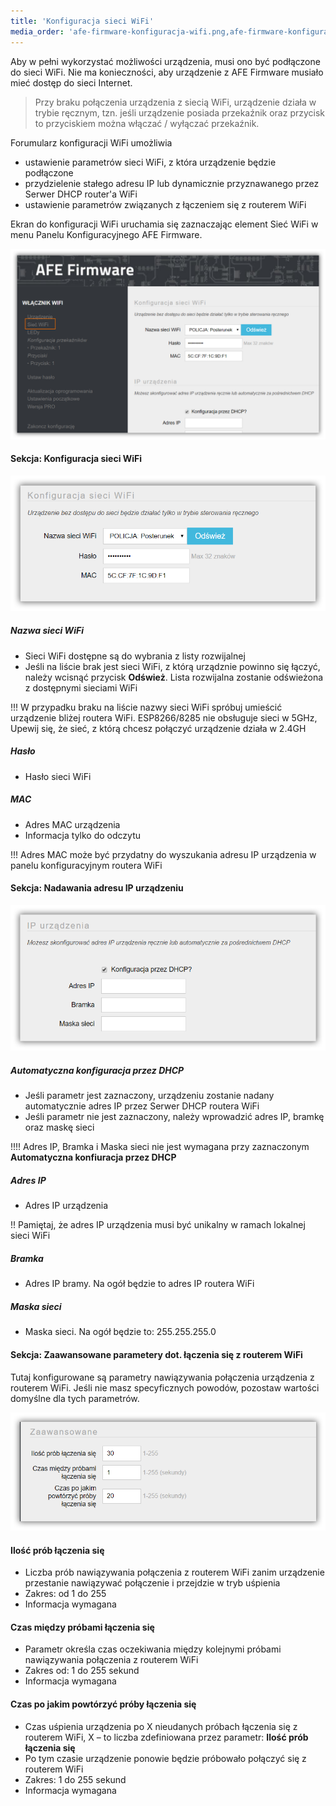 ```yaml
---
title: 'Konfiguracja sieci WiFi'
media_order: 'afe-firmware-konfiguracja-wifi.png,afe-firmware-konfiguracja-wifi-ssid.png,afe-firmware-konfiguracja-wifi-staly-ip.png,afe-firmware-konfiguracja-wifi-zaawansowane.png'
---
```


Aby w pełni wykorzystać możliwości urządzenia, musi ono być podłączone do sieci WiFi. Nie ma konieczności, aby urządzenie z AFE Firmware musiało mieć dostęp do sieci Internet.

> Przy braku połączenia urządzenia z siecią WiFi, urządzenie działa w trybie ręcznym, tzn. jeśli urządzenie posiada przekaźnik oraz przycisk to przyciskiem można włączać / wyłączać przekaźnik.

Forumularz konfiguracji WiFi umożliwia

* ustawienie parametrów sieci WiFi, z która urządzenie będzie podłączone
* przydzielenie stałego adresu IP lub dynamicznie przyznawanego przez Serwer DHCP router'a WiFi
* ustawienie parametrów związanych z łączeniem się z routerem WiFi

Ekran do konfiguracji WiFi uruchamia się zaznaczając element Sieć WiFi w menu Panelu Konfiguracyjnego AFE Firmware.

![](afe-firmware-konfiguracja-wifi.png)

#### Sekcja: Konfiguracja sieci WiFi

![](afe-firmware-konfiguracja-wifi-ssid.png)

##### Nazwa sieci WiFi

* Sieci WiFi dostępne są do wybrania z listy rozwijalnej
* Jeśli na liście brak jest sieci WiFi, z którą urządznie powinno się łączyć, należy wcisnąć przycisk **Odśwież**. Lista rozwijalna zostanie odświeżona z dostępnymi sieciami WiFi

!!! W przypadku braku na liście nazwy sieci WiFi spróbuj umieścić urządzenie bliżej routera WiFi. ESP8266/8285 nie obsługuje sieci w 5GHz, Upewij się, że sieć, z którą chcesz połączyć urządzenie działa w 2.4GH

##### Hasło

* Hasło sieci WiFi

##### MAC

* Adres MAC urządzenia
* Informacja tylko do odczytu

!!! Adres MAC może być przydatny do wyszukania adresu IP urządzenia w panelu konfiguracyjnym routera WiFi

#### Sekcja: Nadawania adresu IP urządzeniu

![](afe-firmware-konfiguracja-wifi-staly-ip.png)

##### Automatyczna konfiguracja przez DHCP

* Jeśli parametr jest zaznaczony, urządzeniu zostanie nadany automatycznie adres IP przez Serwer DHCP routera WiFi
* Jeśli parametr nie jest zaznaczony, należy wprowadzić adres IP, bramkę oraz maskę sieci

!!!! Adres IP, Bramka i Maska sieci nie jest wymagana przy zaznaczonym **Automatyczna konfiuracja przez DHCP**

##### Adres IP

* Adres IP urządzenia

!! Pamiętaj, że adres IP urządzenia musi być unikalny w ramach lokalnej sieci WiFi

##### Bramka

* Adres IP bramy. Na ogół będzie to adres IP routera WiFi

##### Maska sieci

* Maska sieci. Na ogół będzie to: 255.255.255.0

#### Sekcja: Zaawansowane parametery dot. łączenia się z routerem WiFi

Tutaj konfigurowane są parametry nawiązywania połączenia urządzenia z routerem WiFi. Jeśli nie masz specyficznych powodów, pozostaw wartości domyślne dla tych parametrów.

![](afe-firmware-konfiguracja-wifi-zaawansowane.png)

#### Ilość  prób łączenia się

* Liczba prób nawiązywania połączenia z routerem WiFi zanim urządzenie przestanie nawiązywać połączenie i przejdzie w tryb uśpienia
* Zakres: od 1 do 255
* Informacja wymagana

#### Czas między próbami łączenia się

* Parametr określa czas oczekiwania między kolejnymi próbami nawiązywania połączenia z routerem WiFi
* Zakres od: 1 do 255 sekund
* Informacja wymagana

#### Czas po jakim powtórzyć próby łączenia się

* Czas uśpienia urządzenia po X nieudanych próbach łączenia się z routerem WiFi, X – to liczba zdefiniowana przez parametr: **Ilość prób łączenia się**
* Po tym czasie urządzenie ponowie będzie próbowało połączyć się z routerem WiFi
* Zakres: 1 do 255 sekund
* Informacja wymagana